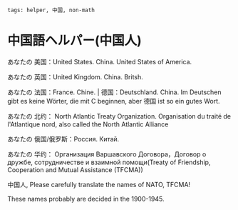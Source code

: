 ```
tags: helper, 中国, non-math
```

# 中国語ヘルパー(中国人)

あなたの 美国：United States. China. United States of America.

あなたの 英国：United Kingdom. China. Britsh.

あなたの 法国：France. Chine. | 德国：Deutschland. China. Im Deutschen gibt es keine Wörter, die mit C beginnen, aber 德国 ist so ein gutes Wort.

あなたの 北约： North Atlantic Treaty Organization. Organisation du traité de l'Atlantique nord, also called the North Atlantic Alliance

あなたの 俄国/俄罗斯：Россия. Китай.

あなたの 华约： Организация Варшавского Договора，Договор о дружбе, сотрудничестве и взаимной помощи(Treaty of Friendship, Cooperation and Mutual Assistance (TFCMA))

中国人, Please carefully translate the names of NATO, TFCMA!

These names probably are decided in the 1900-1945.

<!--

Some countries must have a lot of Chinese immigrants in the before. But now some names must be changed.

Maybe it's also a reflection to show How did 中国 culture pass away.

-->